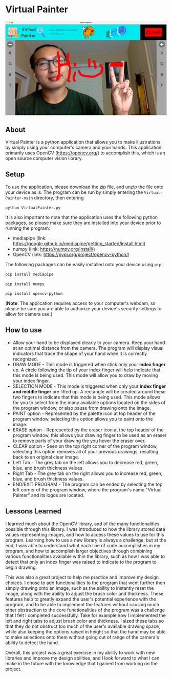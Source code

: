 # Virtual Painter
![hi](img/hi.png)
## About 
Virtual Painter is a python application that allows you to make illustrations by simply using your computer's camera and your hands. This application primarily uses OpenCV (https://opencv.org/) to accomplish this, which is an open source computer vision library.

## Setup
To use the application, please download the zip file, and unzip the file onto your device as is. The program can be run by simply entering the `Virtual-Painter-main` directory, then entering 
```
python VirtualPainter.py
```
It is also important to note that the application uses the following python packages, so please make sure they are installed into your device prior to running the program:
- mediapipe (link: https://google.github.io/mediapipe/getting_started/install.html)
- numpy (link: https://numpy.org/install/)
- OpenCV (link: https://pypi.org/project/opencv-python/)

The following packages can be easily installed onto your device using `pip`.
```
pip install mediapipe
```
```
pip install numpy
```
```
pip install opencv-python
```

(**Note**: The application requires access to your computer's webcam, so please be sure you are able to authorize your device's security settings to allow for camera use.)

## How to use
- Allow your hand to be displayed clearly to your camera. Keep your hand at an optimal distance from the camera. The program will display visual indicators that trace the shape of your hand when it is correctly recognized.
- DRAW MODE - This mode is triggered when stick only your **index finger** up. A circle following the tip of your index finger will help indicate that this mode is being used. This mode will allow you to draw by moving your index finger.
- SELECTION MODE - This mode is triggered when only your **index finger and middle finger** are lifted up. A rectangle will be created around these two fingers to indicate that this mode is being used. This mode allows for you to select from the many available options located on the sides of the program window, or also pause from drawing onto the image.
- PAINT option - Represented by the palette icon at top header of the program window, selecting this option allows you to paint onto the image.
- ERASE option - Represented by the eraser icon at the top header of the program window, this allows your drawing finger to be used as an eraser to remove parts of your drawing the you hover the eraser over.
- CLEAR option - Seen on the top right corner of the program window, selecting this option removes all of your previous drawings, resulting back to an original clear image.
- Left Tab - The grey tab on the left allows you to decrease red, green, blue, and brush thickness values.
- Right Tab - The grey tab on the right allows you to increase red, green, blue, and brush thickness values.
- END/EXIT PROGRAM - The program can be ended by selecting the top left corner of the program window, where the program's name "Virtual Painter" and its logos are located.

## Lessons Learned
I learned much about the OpenCV library, and of the many functionalities possible through this library. I was introduced to how the library stored data values representing images, and how to access these values to use for this program. Learning how to use a new library is always a challenge, but at the end, I was able to understand what each line of code accomplishes in my program, and how to accomplish larger objectives through combining various functionalities available within the library, such as how I was able to detect that only an index finger was raised to indicate to the program to begin drawing. 

This was also a great project to help me practice and improve my design choices. I chose to add functionalities to the program that went further then simply drawing onto an image, such as the ability to instantly reset the image, along with the ability to adjust the brush color and thickness. These features help to greatly expand the user's potential experience with the program, and to be able to implement the features without causing much other obstruction to the core functionalities of the program was a challenge that I felt I completed successfully. Take for example how I implemented the left and right tabs to adjust brush color and thickness. I sized these tabs so that they do not obstruct too much of the user's available drawing space, while also keeping the options raised in height so that the hand may be able to make selections onto them without going out of range of the camera's ability to detect the hand.

Overall, this project was a great exercise in my ability to work with new libraries and improve my design abilities, and I look forward to what I can make in the future with the knowledge that I gained from working on the project.
